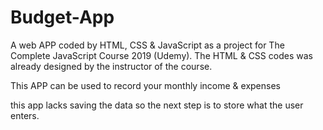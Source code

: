 # Budget-App
A web APP coded by HTML, CSS &amp; JavaScript as a project for The Complete JavaScript Course 2019 (Udemy). The HTML &amp; CSS codes was already designed by the instructor of the course.

This APP can be used to record your monthly income & expenses 

this app lacks saving the data so the next step is to store what the user enters.
